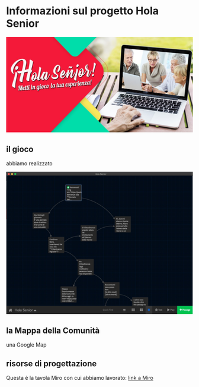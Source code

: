 # Informazioni sul progetto Hola Senior

![](assets/banner_HolaSenior.jpg)

## il gioco

abbiamo realizzato

![](assets/gioco_diagramma.jpg)

## la Mappa della Comunità
una Google Map


## risorse di progettazione

Questa è la tavola Miro con cui abbiamo lavorato:
[link a Miro](https://miro.com/app/board/o9J_lPYKZo0=/?moveToWidget=3074457356099431355&cot=14)
